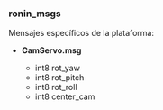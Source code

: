 ### ronin_msgs
    
Mensajes específicos de la plataforma:
  
- **CamServo.msg**

  - int8 rot_yaw
  - int8 rot_pitch
  - int8 rot_roll
  - int8 center_cam
  
  

